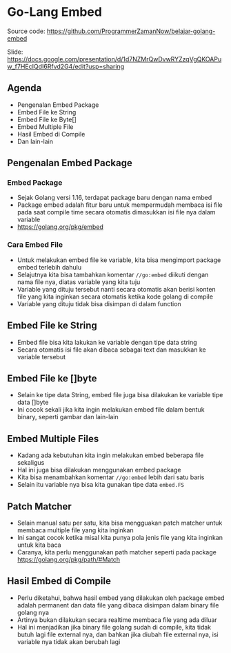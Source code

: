 # Go-Lang Embed

Source code: <https://github.com/ProgrammerZamanNow/belajar-golang-embed>

Slide: <https://docs.google.com/presentation/d/1d7NZMrQwDvwRYZzqVgQKOAPuw_f7HEcIQdI6Rfvd2G4/edit?usp=sharing>

## Agenda

- Pengenalan Embed Package
- Embed File ke String
- Embed File ke Byte[]
- Embed Multiple File
- Hasil Embed di Compile
- Dan lain-lain

## Pengenalan Embed Package

### Embed Package

- Sejak Golang versi 1.16, terdapat package baru dengan nama embed
- Package embed adalah fitur baru untuk mempermudah membaca isi file pada saat compile time secara otomatis dimasukkan isi file nya dalam variable
- <https://golang.org/pkg/embed>

### Cara Embed File

- Untuk melakukan embed file ke variable, kita bisa mengimport package embed terlebih dahulu
- Selajutnya kita bisa tambahkan komentar `//go:embed` diikuti dengan nama file nya, diatas variable yang kita tuju
- Variable yang dituju tersebut nanti secara otomatis akan berisi konten file yang kita inginkan secara otomatis ketika kode golang di compile
- Variable yang dituju tidak bisa disimpan di dalam function

## Embed File ke String

- Embed file bisa kita lakukan ke variable dengan tipe data string
- Secara otomatis isi file akan dibaca sebagai text dan masukkan ke variable tersebut

## Embed File ke []byte

- Selain ke tipe data String, embed file juga bisa dilakukan ke variable tipe data []byte
- Ini cocok sekali jika kita ingin melakukan embed file dalam bentuk binary, seperti gambar dan lain-lain

## Embed Multiple Files

- Kadang ada kebutuhan kita ingin melakukan embed beberapa file sekaligus
- Hal ini juga bisa dilakukan menggunakan embed package
- Kita bisa menambahkan komentar `//go:embed` lebih dari satu baris
- Selain itu variable nya bisa kita gunakan tipe data `embed.FS`

## Patch Matcher

- Selain manual satu per satu, kita bisa mengguakan patch matcher untuk membaca multiple file yang kita inginkan
- Ini sangat cocok ketika misal kita punya pola jenis file yang kita inginkan untuk kita baca
- Caranya, kita perlu menggunakan path matcher seperti pada package <https://golang.org/pkg/path/#Match>

## Hasil Embed di Compile

- Perlu diketahui, bahwa hasil embed yang dilakukan oleh package embed adalah permanent dan data file yang dibaca disimpan dalam binary file golang nya
- Artinya bukan dilakukan secara realtime membaca file yang ada diluar
- Hal ini menjadikan jika binary file golang sudah di compile, kita tidak butuh lagi file external nya, dan bahkan jika diubah file external nya, isi variable nya tidak akan berubah lagi
